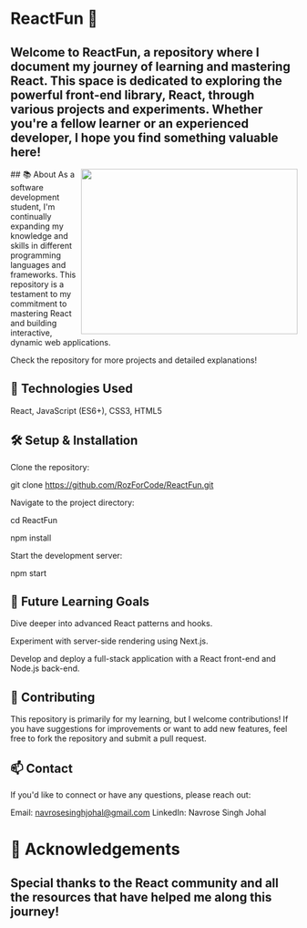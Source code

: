 # ReactFun 🎉
## Welcome to ReactFun, a repository where I document my journey of learning and mastering React. This space is dedicated to exploring the powerful front-end library, React, through various projects and experiments. Whether you're a fellow learner or an experienced developer, I hope you find something valuable here!


<img align="right"  width="380" height="290" src="https://github.com/user-attachments/assets/08ae3bbc-01e0-4267-9aee-e887a0d81e68" frameBorder="0" >
## 📚 About
As a software development student, I'm continually expanding my knowledge and skills in different programming languages and frameworks. This repository is a testament to my commitment to mastering React and building interactive, dynamic web applications.

Check the repository for more projects and detailed explanations!

## 🔧 Technologies Used
React, 
JavaScript (ES6+), 
CSS3, 
HTML5

## 🛠️ Setup & Installation
Clone the repository:

git clone https://github.com/RozForCode/ReactFun.git

Navigate to the project directory:

cd ReactFun

npm install

Start the development server:

npm start

## 🌱 Future Learning Goals

Dive deeper into advanced React patterns and hooks.

Experiment with server-side rendering using Next.js.

Develop and deploy a full-stack application with a React front-end and Node.js back-end.

## 🤝 Contributing
This repository is primarily for my learning, but I welcome contributions! If you have suggestions for improvements or want to add new features, feel free to fork the repository and submit a pull request.

## 📫 Contact
If you'd like to connect or have any questions, please reach out:

Email: navrosesinghjohal@gmail.com
LinkedIn: Navrose Singh Johal
# 🌟 Acknowledgements
## Special thanks to the React community and all the resources that have helped me along this journey!
